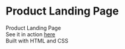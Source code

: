 # Product Landing Page
Product Landing Page <br>
See it in action <a href="https://txlocnguyen.github.io/product-landing-page/" alt="link to project's main page">here</a> <br>
Built with HTML and CSS